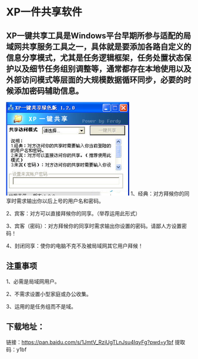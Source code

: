 # XP一件共享软件

## XP一键共享工具是Windows平台早期所参与适配的局域网共享服务工具之一，具体就是要添加各路自定义的信息分享模式，尤其是任务逻辑框架，任务处置状态保护以及细节任务组别调整等，通常都存在本地使用以及外部访问模式等层面的大规模数据循环同步，必要的时候添加密码辅助信息。
![Alt text](../images/xpyijian.png)
1、经典：对方拜候你的同享时需求输出你以后上号的用户名和密码。

2、宾客：对方可以直接拜候你的同享。（举荐运用此形式）

3、宾客（密码）：对方拜候你的同享时需求输出你设置的密码。请鄙人方设置密码！

4、封闭同享：使你的电脑不克不及被局域网其它用户拜候！

## 注重事项

1、必需是局域网用户。

2、不需求设置小型家庭或办公收集。

3、运用的是任务组而不是域。


## 下载地址：

链接：https://pan.baidu.com/s/1JmtV_RziUgTLnJsu4IqyFg?pwd=y1bf 
提取码：y1bf
